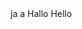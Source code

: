 <f-scene download>
	<text text-anchor="middle" alignment-baseline="middle" text-anchor="middle" :font-size="64 * 0.0133" transform="scale(1,-1)">ja</text>
  <f-text2>a</f-text2>
</f-scene>

<f-artboard download id="a">
	<text x="100" y="100" alignment-baseline="middle" text-anchor="middle" :font-size="64 * 1">Hallo</text>
  <f-text2 x="100" y="100">Hello</f-text2>
</f-artboard>